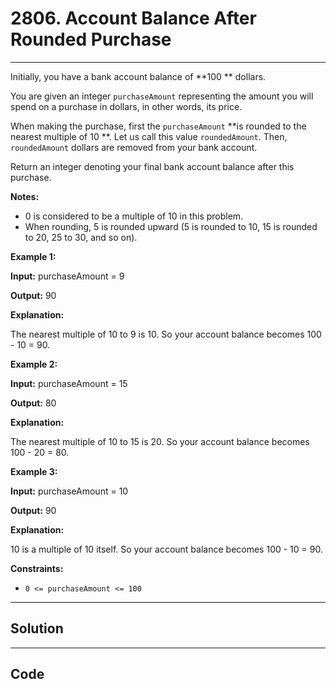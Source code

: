 # 2806. Account Balance After Rounded Purchase

---

Initially, you have a bank account balance of **100 ** dollars.

You are given an integer `purchaseAmount` representing the amount you will spend on a purchase in dollars, in other words, its price.

When making the purchase, first the `purchaseAmount` **is rounded to the nearest multiple of 10 **. Let us call this value `roundedAmount`. Then, `roundedAmount` dollars are removed from your bank account.

Return an integer denoting your final bank account balance after this purchase.

**Notes:**

  * 0 is considered to be a multiple of 10 in this problem.
  * When rounding, 5 is rounded upward (5 is rounded to 10, 15 is rounded to 20, 25 to 30, and so on).



 

**Example 1:**

**Input:** purchaseAmount = 9

**Output:** 90

**Explanation:**

The nearest multiple of 10 to 9 is 10. So your account balance becomes 100 - 10 = 90.

**Example 2:**

**Input:** purchaseAmount = 15

**Output:** 80

**Explanation:**

The nearest multiple of 10 to 15 is 20. So your account balance becomes 100 - 20 = 80.

**Example 3:**

**Input:** purchaseAmount = 10

**Output:** 90

**Explanation:**

10 is a multiple of 10 itself. So your account balance becomes 100 - 10 = 90.

 

**Constraints:**

  * `0 <= purchaseAmount <= 100`

---

## Solution



---

## Code
```python


```